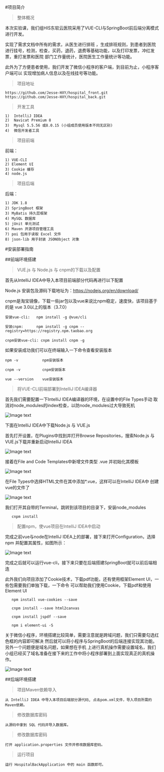 #项目简介

>整体概况

本次实验课，我们组HIS东软云医院采用了VUE-CLI与SpringBoot前后端分离模式进行开发。

实现了需求文档中所有的需求，从医生进行排班
，生成排班规则，到患者到医院进行挂号，检测，检查，买药，退药，退费等基础功能，以及打印发票，冲红发票，重打发票和医院
部门工作量统计，医院医生工作量统计等功能。

此外为了方便患者使用，我们开发了微信小程序的客户端，到目前为止，小程序客户端可以
实现增加病人信息以及在线挂号等功能。

>项目地址

    https://github.com/Jesse-HXY/hospital_front.git
    https://github.com/Jesse-HXY/hospital_back.git
    
>开发工具

    1)  IntelliJ IDEA
    2)  Navicat Premium 8
    3)  Mysql 5.5.56 或8.0.15 (小组成员使用版本不同无区别)
    4)  微信开发者工具
    
>项目前端

前端：

    1) VUE-CLI
    2) Element UI
    3) Cookie 缓存
    4) node.js

>项目后端

后端：

    1) JDK 1.8
    2) SpringBoot 框架
    3) MyBatis 持久层框架
    4) MySQL 数据库
    5) jUnit 单元测试
    6) Maven 开源项目管理工具
    7) poi 包用于读取 Excel 文件
    8) json-lib 用于封装 JSONObject 对象


#安装部署指南

##前端环境搭建

>VUE.js 与 Node.js 与 cnpm的下载以及配置

首先从IntelliJ IDEA中导入本项目前端部分代码再进行以下配置

Node.js 安装包及源码下载地址为：https://nodejs.org/en/download/

cnpm是淘宝镜像，下载一些jar包以及vue来说比npm稳定，速度快，该项目基于的是
vue 3.0以上的版本（3.7.0）

    安装vue-cli:   npm install -g @vue/cli
   
    安装cnpm:      npm install -g cnpm --registry=https://registry.npm.taobao.org
    
    cnpm安装vue-cli: cnpm install cnpm -g
    
如果安装成功我们可以在终端输入一下命令查看安装版本

    npm -v           npm安装版本
    
    cnpm -v          cnpm安装版本
    
    vue --version    vue安装版本
    
>将VUE-CLI前端部署到IntelliJ IDEA编译器
   
   首先我们需要配置一下IntelliJ IDEA编译器的环境，在设置中的File Types手动
   取消对node_modules的index检查，以防node_modules过大导致死机
   
   ![Image text](README_img/1.png)
   
   下面在IntelliJ IDEA中下载Node.js 与 VUE.js
   
   首先打开设置，在Plugins中找到并打开Browse Repositories，搜索Node.js
   与VUE.js下载并重新启动IntelliJ IDEA
   
   ![Image text](README_img/2.png)
   
   接着在File and Code Templates中新增文件类型 .vue 并初始化其模板
   
   ![Image text](README_img/3.png)
   
   在File Types中选择HTML文件在其中添加*.vue，这样可以在IntelliJ IDEA中
   创建vue的文件了
   
   ![Image text](README_img/4.png)
   
   我们打开其自带的Terminal，跳转到该项目的目录下，安装node_modules
        
       cnpm install
       
    
>配置npm，使vue项目在IntelliJ IDEA中启动

   完成之前vue与node在IntelliJ IDEA上的部署，接下来打开Configuration，选择npm
   并配置其属性，如图所示：
   
   ![Image text](README_img/5.png)
   
   完成之后就可以运行vue-cli，接下来只要在后端搭建SpringBoot就可以前后端相连
   
   此外我们向项目添加了Cookie技术，下载pdf功能，还有使用框架Element UI，一些包需要我们单独下载，一下命令
   可以帮助我们使用Cookie，下载pdf和使用Element UI
   
       npm install vue-cookies --save
       
       cnpm install --save html2canvas
       
       cnpm install jspdf --save
       
       npm i element-ui -S

   关于微信小程序，环境搭建比较简单，需要注意就是跨域问题，我们只需要勾选红色框的内容即可解决
   然后就可以将小程序与SpringBoot的后端连接实现其功能。另外一个问题便是域名问题，如果想在手机
   上进行真机操作需要设置域名，我们小组已经买了域名准备在接下来的工作中将小程序部署到上面实现真正的真机操作。
   
  
   ![Image text](README_img/7.png)

##后端环境搭建

>项目Maven依赖导入
  
    从 IntelliJ IDEA 中导入本项目后端部分源代码, 点击pom.xml文件，导入项目所需的Maven依赖。
   
>修改数据库密码

    从源码中拿到 SQL 代码并导入数据库。
    
>修改数据库密码
  
    打开 application.properties 文件并修改数据库密码。
    
>运行项目

    运行 HospitalBackApplication 中的 main 函数即可。
